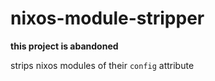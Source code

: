 # nixos-module-stripper

**this project is abandoned**

strips nixos modules of their `config` attribute
